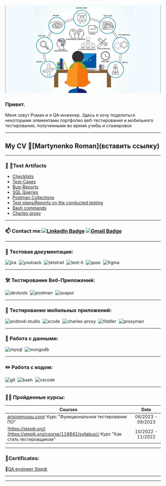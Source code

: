 ![Header](https://github.com/RomanRRC/RomanRRC/blob/3ac3db8c9b6e251d122b16d817afd47fbae7f78e/1.jpg)
### Привет.
<p>Меня зовут Роман и я QA-инженер. Здесь я хочу поделиться некоторыми элементами портфолио веб-тестирования и мобильного тестирования, полученными во время учебы и стажировок</p> 

---
## My CV 📄[Martynenko Roman](вставить ссылку)
---

###  📁 🐜Test Artifacts

- [Checklists](https://github.com/RomanRRC/Checklists)
- [Test-Cases](https://github.com/RomanRRC/Test-Cases)
- [Bug-Reports](https://github.com/RomanRRC/Bug-reports)
- [SQL Queries](https://github.com/RomanRRC/SQL-Queries)
- [Postman Collections](https://github.com/RomanRRC/Postman-Collections)
- [Test plans/Reports on the conducted testing ](https://github.com/RomanRRC/Test-plans-Reports-on-the-conducted-testing)
- [Bash commands](https://github.com/RomanRRC/Bash.git)
- [Charles proxy](https://github.com/RomanRRC/Charles-proxy)


---
### 📫 Contact me:[![LinkedIn Badge](https://img.shields.io/badge/-@-blue?style=flat&logo=LinkedIn&logoColor=white)](https://www.linkedin.com/in/roman-martynenkorim/)  [![Gmail Badge](https://img.shields.io/badge/-Gmail-red?style=flat&logo=Gmail&logoColor=white)](mailto:lenin.s1234567891@gmail.com)


---


### 📁 Тестовая документация:

<div>
  <img src="https://cdn.jsdelivr.net/gh/devicons/devicon/icons/jira/jira-original.svg" title="jira" alt="jira" width="40" height="40"/>&nbsp
  <img src="https://upload.wikimedia.org/wikipedia/commons/thumb/8/8d/YouTrack_Icon.svg/1024px-YouTrack_Icon.svg.png?20200803082248" title="youtrack" alt="youtrack" width="40" height="40"/>&nbsp
  <img src="https://codahosted.io/packs/21236/unversioned/assets/LOGO/ba1091c59bab89cd2fd0f289622731fe16113d7b00905abe64759c313a4b73b76c1b0426076ed76cb74752234c734131df46992d5b8b48fc13e264240e4f7119f736cfeb64df36ded54b5cbf6198b9cadedf18dd0cac5c7dbcd16e6336c29363cd1292ba" title="testrail" alt="tetstrail" width="40" height="40"/>&nbsp
  <img src="https://docs.testit.software/images/testit_logo_icon.png" title="test-it" alt="test-it" width="40" height="40"/>&nbsp
  <img src="https://luna1.co/eb0187.png" title="qase" alt="qase" width="40" height="40"/>&nbsp
  <img src="https://cdn.jsdelivr.net/gh/devicons/devicon/icons/figma/figma-original.svg" title="figma" alt="figma" width="40" height="40"/>&nbsp
</div>

---

### 🛠 Тестирование Веб-Приложений:

<div>
  <img src="https://d33wubrfki0l68.cloudfront.net/38b5c953a4667366685d55db55d057c86db1fc54/a0fdc/static/acae6b24d940347661ca901ea07f47c1/chrome-dev-logo-icon.png" title="devtools" alt="devtools" width="40" height="40"/>&nbsp
  <img src="https://uxwing.com/wp-content/themes/uxwing/download/brands-and-social-media/postman-icon.png" title="postman" alt="postman" width="40" height="40"/>&nbsp
  <img src="https://static0.smartbear.co/smartbearbrand/media/images/home/soapui-icon.svg" title="soapui" alt="soapui" width="40" height="40"/>&nbsp
</div>

---

### 📱 Тестирование мобильных приложений:

<div>
  <img src="https://cdn.jsdelivr.net/gh/devicons/devicon/icons/androidstudio/androidstudio-original.svg" title="android-studio" alt="android-studio" width="40" height="40"/>&nbsp
  <img src="https://cdn.jsdelivr.net/gh/devicons/devicon/icons/xcode/xcode-original.svg" title="xcode" alt="xcode" width="40" height="40"/>&nbsp
  <img src="https://cdn.icon-icons.com/icons2/3053/PNG/512/charles_proxy_macos_bigsur_icon_190302.png" title="charles-proxy" alt="charles-proxy" width="40" height="40"/>&nbsp
  <img src="https://www.megaleechers.com/storage/Fiddler-Everywhere-Icon.png" title="fiddler" alt="fiddler" width="40" height="40"/>&nbsp
  <img src="https://pbs.twimg.com/profile_images/1589614420766126080/slAIVDtr_400x400.jpg" title="proxyman" alt="proxyman" width="40" height="40"/>&nbsp
</div>


---

### 💾 Работа с данными:

<div>
  <img src="https://cdn.jsdelivr.net/gh/devicons/devicon/icons/mysql/mysql-original.svg" title="mysql" alt="mysql" width="40" height="40"/>&nbsp
  <img src="https://cdn.jsdelivr.net/gh/devicons/devicon/icons/mongodb/mongodb-original.svg" title="mongodb" alt="mongodb" width="40" height="40"/>&nbsp
</div>

---

### ✏️ Работа с кодом:

<div>
  <img src="https://cdn.jsdelivr.net/gh/devicons/devicon/icons/git/git-original.svg" title="git" alt="git" width="40" height="40"/>&nbsp
  <img src="https://upload.wikimedia.org/wikipedia/commons/thumb/4/4b/Bash_Logo_Colored.svg/1024px-Bash_Logo_Colored.svg.png?20180723054350" title="bash" alt="bash" width="40" height="40"/>&nbsp
  <img src="https://cdn.jsdelivr.net/gh/devicons/devicon/icons/vscode/vscode-original.svg" title="vscode" alt="vscode" width="40" height="40"/>&nbsp
  
</div>

---

### 👨‍🎓 Пройденные курсы:

| Courses                                                           | Date              |
| ----------------------------------------------------------------| :---------------: |
| [artsiomrusau.com](https://artsiomrusau.com/)/ Курс "Функциональное тестирование ПО"              | 06/2023 - 09/2023 |
| [https://stepik.org](https://stepik.org/course/118842/syllabus)/ Курс "Как стать тестировщиком"   | 10/2022 - 11/2022 |
---
### 📜Certificates:

🔗[QA engineer Stepik](https://stepik.org/cert/1759819)

---


---

